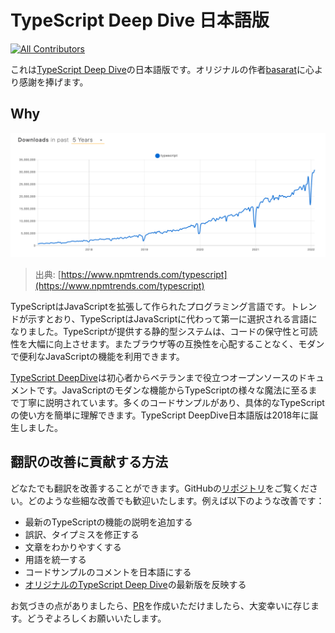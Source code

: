 # TypeScript Deep Dive 日本語版

[![All Contributors](https://img.shields.io/badge/all\_contributors-57-orange.svg?style=flat-square)](typescript-deep-dive-ri-ben-yu-ban.md#contributors-)

これは[TypeScript Deep Dive](https://basarat.gitbooks.io/typescript/)の日本語版です。オリジナルの作者[basarat](https://github.com/basarat)に心より感謝を捧げます。

## Why

![](<.gitbook/assets/Screen Shot 2022-02-04 at 22.03.47.png>)

> 出典: [https://www.npmtrends.com/typescript](https://www.npmtrends.com/typescript)

TypeScriptはJavaScriptを拡張して作られたプログラミング言語です。トレンドが示すとおり、TypeScriptはJavaScriptに代わって第一に選択される言語になりました。TypeScriptが提供する静的型システムは、コードの保守性と可読性を大幅に向上させます。またブラウザ等の互換性を心配することなく、モダンで便利なJavaScriptの機能を利用できます。

[TypeScript DeepDive](https://github.com/basarat/typescript-book/)は初心者からベテランまで役立つオープンソースのドキュメントです。JavaScriptのモダンな機能からTypeScriptの様々な魔法に至るまで丁寧に説明されています。多くのコードサンプルがあり、具体的なTypeScriptの使い方を簡単に理解できます。TypeScript DeepDive日本語版は2018年に誕生しました。

## 翻訳の改善に貢献する方法

どなたでも翻訳を改善することができます。GitHubの[リポジトリ](https://github.com/yohamta/typescript-book-jp)をご覧ください。どのような些細な改善でも歓迎いたします。例えば以下のような改善です：

* 最新のTypeScriptの機能の説明を追加する
* 誤訳、タイプミスを修正する
* 文章をわかりやすくする
* 用語を統一する
* コードサンプルのコメントを日本語にする
* [オリジナルのTypeScript Deep Dive](https://github.com/basarat/typescript-book/)の最新版を反映する

お気づきの点がありましたら、[PR](https://github.com/yohamta/typescript-book-jp/pulls)を作成いただけましたら、大変幸いに存じます。どうぞよろしくお願いいたします。
